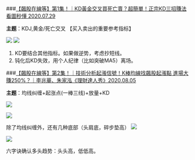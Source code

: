 ###[【飆股在線等】第1集！｜KD黃金交叉買死亡賣？超簡單！正宗KD三招賺法 看圖秒懂 2020.07.29](https://www.youtube.com/watch?v=nVU5anpiSc8)  

**主题**：KDJ,黄金/死亡交叉 【买入卖出的重要参考指标】  
	
![](https://github.com/zhukuixi/RainyNight/blob/master/Stock_TaiwanTutorial/img/2.png)
![](https://github.com/zhukuixi/RainyNight/blob/master/Stock_TaiwanTutorial/img/1.png)

 1. KD要结合其他指标。如果做逆势，考虑抄短线。
 2. 钝化后KD失效，用个人纪律（比如突破MA5）离场。 
 
 
###[【飆股在線等】第2集！｜技術分析起漲信號！K棒均線找飆股起漲點 進場大賺250%？｜李兆華、朱家泓《理財達人秀》2020.08.05](https://www.youtube.com/watch?v=zb4f2MYiKJ4)  

**主题**：均线纠缠+起涨点(一棒三线)+放量+KD

![](https://github.com/zhukuixi/RainyNight/blob/master/Stock_TaiwanTutorial/img/3.png)


![](https://github.com/zhukuixi/RainyNight/blob/master/Stock_TaiwanTutorial/img/4.png)


除了均线纠缠外，还有几种底部（头肩底，碎步垫高）
![](https://github.com/zhukuixi/RainyNight/blob/master/Stock_TaiwanTutorial/img/5.png)

![](https://github.com/zhukuixi/RainyNight/blob/master/Stock_TaiwanTutorial/img/6.png)
 
六字诀确认多头趋势：头头高，低低高。